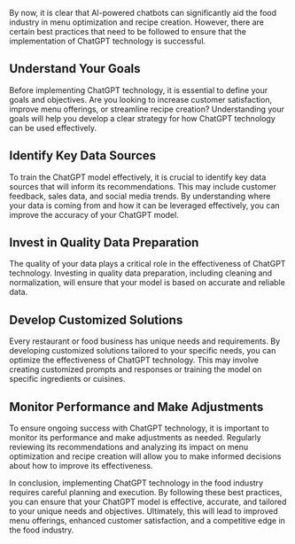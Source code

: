 
By now, it is clear that AI-powered chatbots can significantly aid the food industry in menu optimization and recipe creation. However, there are certain best practices that need to be followed to ensure that the implementation of ChatGPT technology is successful.

Understand Your Goals
---------------------

Before implementing ChatGPT technology, it is essential to define your goals and objectives. Are you looking to increase customer satisfaction, improve menu offerings, or streamline recipe creation? Understanding your goals will help you develop a clear strategy for how ChatGPT technology can be used effectively.

Identify Key Data Sources
-------------------------

To train the ChatGPT model effectively, it is crucial to identify key data sources that will inform its recommendations. This may include customer feedback, sales data, and social media trends. By understanding where your data is coming from and how it can be leveraged effectively, you can improve the accuracy of your ChatGPT model.

Invest in Quality Data Preparation
----------------------------------

The quality of your data plays a critical role in the effectiveness of ChatGPT technology. Investing in quality data preparation, including cleaning and normalization, will ensure that your model is based on accurate and reliable data.

Develop Customized Solutions
----------------------------

Every restaurant or food business has unique needs and requirements. By developing customized solutions tailored to your specific needs, you can optimize the effectiveness of ChatGPT technology. This may involve creating customized prompts and responses or training the model on specific ingredients or cuisines.

Monitor Performance and Make Adjustments
----------------------------------------

To ensure ongoing success with ChatGPT technology, it is important to monitor its performance and make adjustments as needed. Regularly reviewing its recommendations and analyzing its impact on menu optimization and recipe creation will allow you to make informed decisions about how to improve its effectiveness.

In conclusion, implementing ChatGPT technology in the food industry requires careful planning and execution. By following these best practices, you can ensure that your ChatGPT model is effective, accurate, and tailored to your unique needs and objectives. Ultimately, this will lead to improved menu offerings, enhanced customer satisfaction, and a competitive edge in the food industry.
